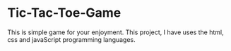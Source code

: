 # Tic-Tac-Toe-Game
This is simple game for your enjoyment.
This project, I have uses the html, css and javaScript programming languages.
